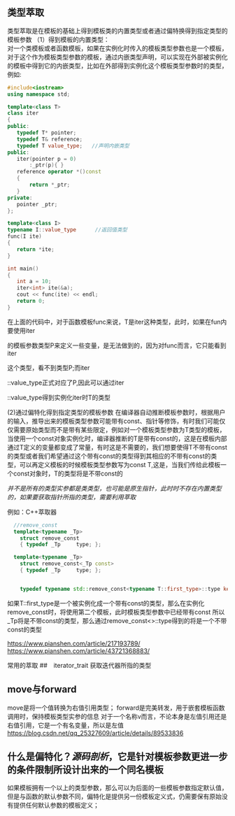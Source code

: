 ## 类型萃取
类型萃取是在模板的基础上得到模板类的内置类型或者通过偏特换得到指定类型的模板参数
（1）得到模板的内置类型：    
对一个类模板或者函数模板，如果在实例化时传入的模板类型参数也是一个模板，对于这个作为模板类型参数的模板，通过内嵌类型声明，可以实现在外部被实例化的模板中得到它的内嵌类型，比如在外部得到实例化这个模板类型参数时的类型，例如:
 ```c++
#include<iostream>   
using namespace std;
 
template<class T>
class iter
{
public:
	typedef T* pointer;
	typedef T& reference;
	typedef T value_type;	//声明内嵌类型
public:
	iter(pointer p = 0)
		:_ptr(p){ }
	reference operator *()const
	{
		return *_ptr;
	}
private:
	pointer _ptr;
};
 
template<class I>
typename I::value_type		//返回值类型
func(I ite)
{
	return *ite;
}
 
int main()
{
	int a = 10;
	iter<int> ite(&a);
	cout << func(ite) << endl;
	return 0;
}
```
在上面的代码中，对于函数模板func来说，T是iter<int>这种类型，此时，如果在fun内要使用iter<P>的模板参数类型P来定义一些变量，是无法做到的，因为对func而言，它只能看到iter<P>这个类型，看不到类型P;而iter<P>::value_type正式对应了P,因此可以通过iter<P>::value_type得到实例化iter<T>时T的类型


(2)通过偏特化得到指定类型的模板参数
在编译器自动推断模板参数时，根据用户的输入，推导出来的模板类型参数可能带有const、指针等修饰，有时我们可能仅仅需要原始类型而不是带有某些限定，例如对一个模板类型参数为T类型的模板，当使用一个const对象实例化时，编译器推断的T是带有const的，这是在模板内部通过T定义的变量都变成了常量，有时这是不需要的，我们想要使得T不带有const 的类型或者我们希望通过这个带有const的类型得到其相应的不带有const的类型，可以再定义模板的时候模板类型参数写为const T,这是，当我们传给此模板一个const对象时，T的类型将是不带const的

*并不是所有的类型实参都是类类型，也可能是原生指针，此时时不存在内置类型的，如果要获取指针所指的类型，需要利用萃取*

例如：C++萃取器
``` c++
  //remove_const
  template<typename _Tp>
    struct remove_const
    { typedef _Tp     type; };

  template<typename _Tp>
    struct remove_const<_Tp const>
    { typedef _Tp     type; };


    typedef typename std::remove_const<typename T::first_type>::type key_type;
```
如果T::first_type是一个被实例化成一个带有const的类型，那么在实例化remove_const时，将使用第二个模板，此时模板类型参数中已经带有const 所以_Tp将是不带const的类型，那么通过remove_const<>::type得到的将是一个不带const的类型

<https://www.pianshen.com/article/217193789/>
<https://www.pianshen.com/article/43721368883/>


常用的萃取
##　iterator_trait
获取迭代器所指的类型


## move与forward
move是将一个值转换为右值引用类型；
forward是完美转发，用于嵌套模板函数调用时，保持模板类型实参的信息
对于一个名称v而言，不论本身是左值引用还是右值引用，它是一个有名变量，所以是左值
<https://blog.csdn.net/qq_25327609/article/details/89533836>



## 什么是偏特化？*源码剖析*，它是针对模板参数更进一步的条件限制所设计出来的一个同名模板
如果模板拥有一个以上的类型参数，那么可以为后面的一些模板参数指定默认值，但是与函数的默认参数不同，偏特化是提供另一份模板定义式，仍需要保有原始没有提供任何默认参数的模板定义；